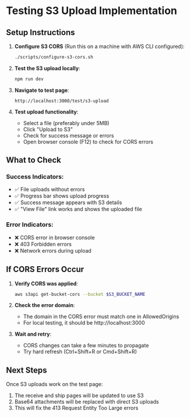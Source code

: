 # Testing S3 Upload Implementation

## Setup Instructions

1. **Configure S3 CORS** (Run this on a machine with AWS CLI configured):
   ```bash
   ./scripts/configure-s3-cors.sh
   ```

2. **Test the S3 upload locally**:
   ```bash
   npm run dev
   ```

3. **Navigate to test page**:
   ```
   http://localhost:3000/test/s3-upload
   ```

4. **Test upload functionality**:
   - Select a file (preferably under 5MB)
   - Click "Upload to S3"
   - Check for success message or errors
   - Open browser console (F12) to check for CORS errors

## What to Check

### Success Indicators:
- ✅ File uploads without errors
- ✅ Progress bar shows upload progress
- ✅ Success message appears with S3 details
- ✅ "View File" link works and shows the uploaded file

### Error Indicators:
- ❌ CORS error in browser console
- ❌ 403 Forbidden errors
- ❌ Network errors during upload

## If CORS Errors Occur

1. **Verify CORS was applied**:
   ```bash
   aws s3api get-bucket-cors --bucket $S3_BUCKET_NAME
   ```

2. **Check the error domain**:
   - The domain in the CORS error must match one in AllowedOrigins
   - For local testing, it should be http://localhost:3000

3. **Wait and retry**:
   - CORS changes can take a few minutes to propagate
   - Try hard refresh (Ctrl+Shift+R or Cmd+Shift+R)

## Next Steps

Once S3 uploads work on the test page:
1. The receive and ship pages will be updated to use S3
2. Base64 attachments will be replaced with direct S3 uploads
3. This will fix the 413 Request Entity Too Large errors